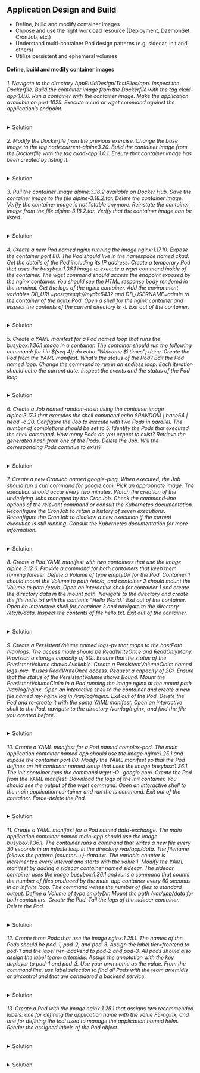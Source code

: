 ## Application Design and Build
- Define, build and modify container images
- Choose and use the right workload resource (Deployment, DaemonSet, CronJob, etc.)
- Understand multi-container Pod design patterns (e.g. sidecar, init and others)
- Utilize persistent and ephemeral volumes

#### Define, build and modify container images


###### 1. Navigate to the directory AppBuildDesign/TestFiles/app. Inspect the Dockerfile. Build the container image from the Dockerfile with the tag ckad-app:1.0.0. Run a container with the container image. Make the application available on port 1025. Execute a curl or wget command against the application’s endpoint.
<details>
<summary> Solution</summary>

```ls```

```
Dockerfile  package.json  spec  src
podman build -t ckad-app:1.0.0 .
podman image ls
podman run -d -p 1025:3000 7c01bebf22d2(imageID)
podman container ls
wget -O- localhost:1025
podman logs ac8fec488aba(conatinerID)
```
</details>

###### 2. Modify the Dockerfile from the previous exercise. Change the base image to the tag node:current-alpine3.20. Build the container image from the Dockerfile with the tag ckad-app:1.0.1. Ensure that container image has been created by listing it.
<details>
<summary> Solution</summary>

```
podman build -t ckad-app:1.0.1 -f TestFiles/app/Dockerfile
podman image ls
podman run -d -p 1025:3000 a110590ab55a(imageID)
podman container ls
wget -O- localhost:1025
podman logs eaa8bcb25c0a(conatinerID) 

```
</details>


###### 3. Pull the container image alpine:3.18.2 available on Docker Hub. Save the container image to the file alpine-3.18.2.tar. Delete the container image. Verify the container image is not listable anymore. Reinstate the container image from the file alpine-3.18.2.tar. Verify that the container image can be listed.</summary>

<details>
<summary> Solution</summary>

```
podman pull alpine:3.18.2
podman image ls
podman image save --quiet -o alpine-3.18.2.tar imegeIDc1aabb73d233
podman rmi imageID
podman image ls
podman image load -i alpine-3.18.2.tar
```
</details>

###### 4. Create a new Pod named nginx running the image nginx:1.17.10. Expose the container port 80. The Pod should live in the namespace named ckad. Get the details of the Pod including its IP address. Create a temporary Pod that uses the busybox:1.36.1 image to execute a wget command inside of the container. The wget command should access the endpoint exposed by the nginx container. You should see the HTML response body rendered in the terminal. Get the logs of the nginx container. Add the environment variables DB_URL=postgresql://mydb:5432 and DB_USERNAME=admin to the container of the nginx Pod. Open a shell for the nginx container and inspect the contents of the current directory ls -l. Exit out of the container.

<details>
<summary> Solution</summary>

```
k get po
k get ns
default           Active   11h
kube-node-lease   Active   11h
kube-public       Active   11h
kube-system       Active   11h
mynamespace       Active   11h

k run nginx --image=nginx --namespace=ckad --port=80
Error from server (NotFound): namespaces "ckad" not found

k run nginx --image=nginx --namespace=ckad --port=80 --dry=client -op yaml > TestFiles/4/4.1.nginx-pod.yaml
bash: TestFiles/4/4.1.nginx-pod.yaml: No such file or directory
mkdir TestFiles/4
k run nginx --image=nginx --namespace=ckad --port=80 --dry-run=client -o yaml > TestFiles/4/4.1.nginx-pod.yaml
Error from server (NotFound): error when creating "TestFiles/4/4.1.nginx-pod.yaml": namespaces "ckad" not found

k create namespace ckad --dry-run=client -o yaml > TestFiles/4/4.1.namespace.yaml
k create -f TestFiles/4/4.1.namespace.yaml 
namespace/ckad created
k create -f TestFiles/4/4.1.nginx-pod.yaml
pod/nginx created
k get po
k get pod nginx --namespace=ckad -o wide
k config get-contexts
k config set-context --current --namespace=ckad
k get po
NAME    READY   STATUS    RESTARTS   AGE
nginx   1/1     Running   0          3m58s
k describe po nginx | grep IP:
k run tmp --image=busybox:1.36.1 -it --rm --restart=Never -- wget -O-  IP
k logs nginx
k run nginx --image=nginx --namespace=ckad --port=80 --env="DB_URL=postgresql://mydb:5432" --env="DB_USERNAME=admin" --dry-run=client -o yaml > TestFiles/4/4.1.nginx-pod-withenv.yaml
k create -f TestFiles/4/4.1.nginx-pod-withenv.yaml 
k exec nginx -- /bin/sh -c "ls -l"

```
</details>

###### 5. Create a YAML manifest for a Pod named loop that runs the busybox:1.36.1 image in a container. The container should run the following command: for i in $(seq 4); do echo "Welcome $i times"; done. Create the Pod from the YAML manifest. What’s the status of the Pod? Edit the Pod named loop. Change the command to run in an endless loop. Each iteration should echo the current date. Inspect the events and the status of the Pod loop.
<details>
<summary> Solution</summary>

```
k run loop --image=busybox:1.36.1 --dry-run=client -o yaml -- /bin/sh -c 'for i in $(seq 4); do echo "Welcome $i times"; done' > TestFiles/5/5.loop.yaml
k create -f TestFiles/5/5.loop.yaml
k run loop-endless --image=busybox:1.36.1 --dry-run=client -o yaml -- /bin/sh -c 'while true; do date; sleep 10; done' > TestFiles/5/5.loop-endless.yaml
k create -f TestFiles/5/5.loop-endless.yaml 
k logs loop-endless
```
</details>

###### 6. Create a Job named random-hash using the container image alpine:3.17.3 that executes the shell command echo $RANDOM | base64 | head -c 20. Configure the Job to execute with two Pods in parallel. The number of completions should be set to 5. Identify the Pods that executed the shell command. How many Pods do you expect to exist? Retrieve the generated hash from one of the Pods. Delete the Job. Will the corresponding Pods continue to exist?

<details>
<summary> Solution</summary>

```
k create job random-hash --image=alpine:3.17.3 --dry-run=client -o yaml -- 'bin/sh' -c 'echo $RANDOM | base64 | head -c 20' > TestFiles/6/6.1.randomhash.yaml
k create -f TestFiles/6/6.1.randomhash.yaml
k get po
k logs random-hash-podid
MzAwMDgK
vi add .spec.completions .spec.parallelism


```
</details>

###### 7. Create a new CronJob named google-ping. When executed, the Job should run a curl command for google.com. Pick an appropriate image. The execution should occur every two minutes. Watch the creation of the underlying Jobs managed by the CronJob. Check the command-line options of the relevant command or consult the Kubernetes documentation. Reconfigure the CronJob to retain a history of seven executions. Reconfigure the CronJob to disallow a new execution if the current execution is still running. Consult the Kubernetes documentation for more information.
 

<details>
<summary> Solution</summary>

```
k create cj google-ping --image=nginx:1.26.3 --schedule='*/2 * * * *' --dry-run=client -o yaml -- /bin/sh -c 'curl google.com' >TestFiles/7/7.1.google-ping.yaml
k create -f TestFiles/7/7.1.google-ping.yaml 
k get cj
NAME          SCHEDULE      TIMEZONE   SUSPEND   ACTIVE   LAST SCHEDULE   AGE
google-ping   */2 * * * *   <none>     False     0        21s             3m51s
k get po
NAME                         READY   STATUS      RESTARTS   AGE
google-ping-28992566-wfqr4   0/1     Completed   0          2m36s
google-ping-28992568-tcw9n   0/1     Completed   0          36s

k create cj google-ping --image=nginx:1.26.3 --schedule='*/2 * * * *' --dry-run=client -o yaml -- /bin/sc -c 'curl google.com' >TestFiles/7/7.2.google-ping-history.yaml
vi add .spec.successfulJobsHistoryLimit, .spec.concurrencyPolicy
k create -f Test
k create -f TestFiles/7/7.2.google-ping-history.yaml
k get cj
```
</details>

###### 8. Create a Pod YAML manifest with two containers that use the image alpine:3.12.0. Provide a command for both containers that keep them running forever. Define a Volume of type emptyDir for the Pod. Container 1 should mount the Volume to path /etc/a, and container 2 should mount the Volume to path /etc/b. Open an interactive shell for container 1 and create the directory data in the mount path. Navigate to the directory and create the file hello.txt with the contents “Hello World.” Exit out of the container. Open an interactive shell for container 2 and navigate to the directory /etc/b/data. Inspect the contents of file hello.txt. Exit out of the container.

<details>
<summary> Solution</summary>

```
k run pod --image=alpine:3.12.0 --restart=Always --dry-run=client -o yaml > TestFiles/8/8.1pod.yaml
vi add conatiner 2
add spec.volumes: - name: emptyDIr: {}
add spec.containers.volumeMounts:- name: mountPath: /etc/pod#
k craete -f TestFiles/8/8.1pod.yaml 
k exec -it pod -c pod1 -- /bin/sh
vi add hello.txt file
k exec -it pod -c pod2 -- /bin/sh
cat hello.txt
exit

```
</details>

###### 9. Create a PersistentVolume named logs-pv that maps to the hostPath /var/logs. The access mode should be ReadWriteOnce and ReadOnlyMany. Provision a storage capacity of 5Gi. Ensure that the status of the PersistentVolume shows Available. Create a PersistentVolumeClaim named logs-pvc. It uses ReadWriteOnce access. Request a capacity of 2Gi. Ensure that the status of the PersistentVolume shows Bound. Mount the PersistentVolumeClaim in a Pod running the image nginx at the mount path /var/log/nginx. Open an interactive shell to the container and create a new file named my-nginx.log in /var/log/nginx. Exit out of the Pod. Delete the Pod and re-create it with the same YAML manifest. Open an interactive shell to the Pod, navigate to the directory /var/log/nginx, and find the file you created before.

<details>
<summary> Solution</summary>

```
 vi 9.1.pv.yaml
 apiVersion: v1
 ```
 ```YAML
kind: PersistentVolume
metadata:
 name: logs-pv
spec:
 capacity: 
  storage: 5Gi
 accessModes:
  - ReadWriteOnce
  - ReadOnlyMany
 hostPath:
  path: /var/logs
```
```
k create -f TestFiles/9/9.1.pv.yaml 
k get pv
NAME      CAPACITY   ACCESS MODES   RECLAIM POLICY   STATUS      CLAIM   STORAGECLASS   VOLUMEATTRIBUTESCLASS   REASON   AGE
logs-pv   5Gi        RWO,ROX        Retain           Available                          <unset>                          3s
```
```YAML
apiVersion: v1
kind: PersistentVolumeClaim
metadata: 
 name: logs-pvc
spec: 
 accessModes:
  - ReadWriteOnce
 resources:
  requests:
   storage: 2Gi
```
```
k create -f TestFiles/9/9.2.pvc.yaml 
k run nginx-mount --image=nginx --dry-run=client -o yaml > TestFiles/9/9.3.nginx-mount.yaml
vi nginx-mount.yaml
```
```YAML
spec:
  volumes:
  - name: logs-volume
    persistentVolumeClaim:
      claimName: logs-pvc
```
```YAML
spec:
    containers:
        volumeMounts:
        - mountPath: "/var/log/nginx"
          name: logs-volume
```
```
k create -f TestFiles/9/9.3.nginx-mount.yaml 
k exec nginx-mount -it -- /bin/sh
touch //vat/log/my-nginx.log
k delete po nginx-mount
k create -f TestFiles/9/9.3.nginx-mount.yaml 
ls
access.log  error.log  my-nginx.log

k delete po nginx-mount
```

</details>

###### 10. Create a YAML manifest for a Pod named complex-pod. The main application container named app should use the image nginx:1.25.1 and expose the container port 80. Modify the YAML manifest so that the Pod defines an init container named setup that uses the image busybox:1.36.1. The init container runs the command wget -O- google.com. Create the Pod from the YAML manifest. Download the logs of the init container. You should see the output of the wget command. Open an interactive shell to the main application container and run the ls command. Exit out of the container. Force-delete the Pod.

<details>
<summary> Solution</summary>

```
k run complex-pod --image=nginx:1.25.1 --dry-run=client -o yaml --port=80 > TestFiles/10/10.1.complex-pod.yaml
vi TestFiles/10/10.1.complex-pod.yaml 
```
```

```YAML
spec:
  initContainers:
  - image: busybox:1.36.1
    name: setup
    command:
    - /bin/sh
    - -c
    - wget -O- google.com
```
```
k create -f TestFiles/10/10.1.complex-pod.yaml
k logs complex-pod -c setup
k exec complex-pod -it -c app -- /bin/sh
k delete pod complex-pod --grace-period=0 --force
```

</details>

###### 11. Create a YAML manifest for a Pod named data-exchange. The main application container named main-app should use the image busybox:1.36.1. The container runs a command that writes a new file every 30 seconds in an infinite loop in the directory /var/app/data. The filename follows the pattern {counter++}-data.txt. The variable counter is incremented every interval and starts with the value 1. Modify the YAML manifest by adding a sidecar container named sidecar. The sidecar container uses the image busybox:1.36.1 and runs a command that counts the number of files produced by the main-app container every 60 seconds in an infinite loop. The command writes the number of files to standard output. Define a Volume of type emptyDir. Mount the path /var/app/data for both containers. Create the Pod. Tail the logs of the sidecar container. Delete the Pod.

<details>
<summary> Solution</summary>

```YAML
apiVersion: v1
kind: Pod
metadata:
  creationTimestamp: null
  labels:
    run: data-exchange
  name: data-exchange
spec:
  volumes:
  - name: test-vol
    emptyDir: {}
  containers:
  - command: ['sh','-c','counter=1;while true;do touch "/tmp/$counter-data.txt"; counter=$((counter+1)); sleep 5;done']
    image: busybox:1.36.1
    name: main-app
    volumeMounts:
    - name: test-vol
      mountPath: "/tmp/"
    resources: {}
  - command: ['sh', '-c', 'while true; do ls -d /tmp/*-data.txt \
              | wc -l; sleep 30; done']
    image: busybox:1.36.1
    name: sidecar
    volumeMounts:
    - name: test-vol
      mountPath: "/tmp/"
    resources: {}
  dnsPolicy: ClusterFirst
  restartPolicy: Never
status: {}

```

```
k create -f TestFiles/11/11.1.data-exchange.yaml 
k logs data-exchange -c sidecar -f

```
</details>


###### 12. Create three Pods that use the image nginx:1.25.1. The names of the Pods should be pod-1, pod-2, and pod-3. Assign the label tier=frontend to pod-1 and the label tier=backend to pod-2 and pod-3. All pods should also assign the label team=artemidis. Assign the annotation with the key deployer to pod-1 and pod-3. Use your own name as the value. From the command line, use label selection to find all Pods with the team artemidis or aircontrol and that are considered a backend service.
<details>
<summary> Solution</summary>
```
k run pod-1 --image=nginx:1.25.1 --labels=tier=frontend,team=artemidis
k run pod-2 --image=nginx:1.25.1 --labels=tier=backend,team=artemidis
k run pod-3 --image=nginx:1.25.1 --labels=tier=backend,team=artemidis
k annotate pod pod-1 pod-3 deployer='Nom' 
k get po -l tier=backend,'team in (artemidis,aircontrol)' --show-labels
```

</details>

###### 13. Create a Pod with the image nginx:1.25.1 that assigns two recommended labels: one for defining the application name with the value F5-nginx, and one for defining the tool used to manage the application named helm. Render the assigned labels of the Pod object.

<details>
<summary> Solution</summary>

```YAML
apiVersion: v1
kind: Pod
metadata:
  name: nginx
  labels:
    app.kubernetes.io/name: F5-nginx
    app.kubernetes.io/managed-by: helm
spec:
  containers:
  - image: nginx:1.25.1
    name: nginx

```
```
 k create -f TestFiles/13/13.1.recomendelabels.yaml 
 k describe po nginx
 ```
</details>


###### 

<details>
<summary> Solution</summary>

</details>

